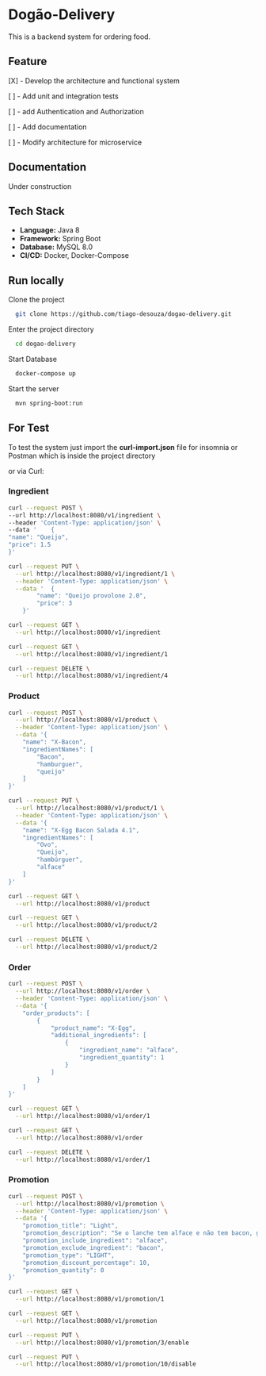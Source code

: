 
# Dogão-Delivery

This is a backend system for ordering food.

## Feature
[X] - Develop the architecture and functional system

[ ] - Add unit and integration tests

[ ] - add Authentication and Authorization

[ ] - Add documentation

[ ] - Modify architecture for microservice

## Documentation

Under construction

## Tech Stack

* **Language:** Java 8
* **Framework:** Spring Boot
* **Database:** MySQL 8.0
* **CI/CD:** Docker, Docker-Compose


## Run locally

Clone the project

```bash
  git clone https://github.com/tiago-desouza/dogao-delivery.git
```

Enter the project directory

```bash
  cd dogao-delivery
```

Start Database
```bash
  docker-compose up
```


Start the server

```bash
  mvn spring-boot:run
```



## For Test

To test the system just import the **curl-import.json** file for insomnia or Postman which is inside the project directory

or via Curl:

### Ingredient
```bash
curl --request POST \
--url http://localhost:8080/v1/ingredient \
--header 'Content-Type: application/json' \
--data '	{
"name": "Queijo",
"price": 1.5
}'
```

```bash
curl --request PUT \
  --url http://localhost:8080/v1/ingredient/1 \
  --header 'Content-Type: application/json' \
  --data '	{
		"name": "Queijo provolone 2.0",
		"price": 3
	}'
```

```bash
curl --request GET \
  --url http://localhost:8080/v1/ingredient
```

```bash
curl --request GET \
  --url http://localhost:8080/v1/ingredient/1
```

```bash
curl --request DELETE \
  --url http://localhost:8080/v1/ingredient/4
```
### Product
```bash
curl --request POST \
  --url http://localhost:8080/v1/product \
  --header 'Content-Type: application/json' \
  --data '{
	"name": "X-Bacon",
	"ingredientNames": [
		"Bacon",
		"hamburguer",
		"queijo"
	]
}'
```

```bash
curl --request PUT \
  --url http://localhost:8080/v1/product/1 \
  --header 'Content-Type: application/json' \
  --data '{
	"name": "X-Egg Bacon Salada 4.1",
	"ingredientNames": [
		"Ovo",
		"Queijo",
		"hambúrguer",
		"alface"
	]
}'
```

```bash
curl --request GET \
  --url http://localhost:8080/v1/product
```

```bash
curl --request GET \
  --url http://localhost:8080/v1/product/2
```

```bash
curl --request DELETE \
  --url http://localhost:8080/v1/product/2
```
### Order
```bash
curl --request POST \
  --url http://localhost:8080/v1/order \
  --header 'Content-Type: application/json' \
  --data '{
	"order_products": [
		{
			"product_name": "X-Egg",
			"additional_ingredients": [
				{
					"ingredient_name": "alface",
					"ingredient_quantity": 1
				}
			]
		}
	]
}'
```

```bash
curl --request GET \
  --url http://localhost:8080/v1/order/1
```

```bash
curl --request GET \
  --url http://localhost:8080/v1/order
```

```bash
curl --request DELETE \
  --url http://localhost:8080/v1/order/1
```
### Promotion
```bash
curl --request POST \
  --url http://localhost:8080/v1/promotion \
  --header 'Content-Type: application/json' \
  --data '{
	"promotion_title": "Light",
	"promotion_description": "Se o lanche tem alface e não tem bacon, ganha 10% de desconto",
	"promotion_include_ingredient": "alface",
	"promotion_exclude_ingredient": "bacon",
	"promotion_type": "LIGHT",
	"promotion_discount_percentage": 10,
	"promotion_quantity": 0
}'
```

```bash
curl --request GET \
  --url http://localhost:8080/v1/promotion/1
```

```bash
curl --request GET \
  --url http://localhost:8080/v1/promotion
```

```bash
curl --request PUT \
  --url http://localhost:8080/v1/promotion/3/enable
```

```bash
curl --request PUT \
  --url http://localhost:8080/v1/promotion/10/disable
```

